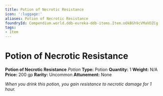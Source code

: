 ```yaml
---
title: Potion of Necrotic Resistance
icon: ':luggage:'
aliases: Potion of Necrotic Resistance
foundryId: Compendium.world.ddb-eureka-ddb-items.Item.oOkBGh9cVMaVDZCg
tags:
- Item
---
```


# Potion of Necrotic Resistance

**Potion of Necrotic Resistance**
_Potion_
**Type:** Potion
**Quantity:** 1
**Weight:** N/A
**Price:** 200 gp
**Rarity:** Uncommon
**Attunement:** None

*When you drink this potion, you gain resistance to necrotic damage for 1 hour.*